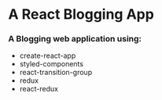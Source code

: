 # A React Blogging App

### A Blogging web application using:

* create-react-app
* styled-components
* react-transition-group
* redux
* react-redux


